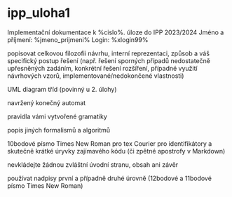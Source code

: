 # ipp_uloha1

Implementační dokumentace k %cislo%. úloze do IPP 2023/2024
Jméno a příjmení: %jmeno_prijmeni%
Login: %xlogin99%

popisovat celkovou filozofii návrhu, interní reprezentaci, způsob a váš specifický postup řešení (např. řešení sporných případů nedostatečně upřesněných zadáním, konkrétní
řešení rozšíření, případné využití návrhových vzorů, implementované/nedokončené vlastnosti)

UML diagram tříd (povinný u 2. úlohy)

navržený konečný automat

pravidla vámi vytvořené gramatiky

popis jiných formalismů a algoritmů

10bodové písmo Times New Roman pro tex
Courier pro identifikátory a skutečně krátké úryvky zajímavého kódu (či zpětné apostrofy v Markdown)

nevkládejte žádnou zvláštní úvodní stranu, obsah ani závěr

používat nadpisy první a případně druhé úrovně (12bodové a 11bodové
písmo Times New Roman)
